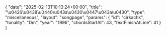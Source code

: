 {
    "date": "2025-02-13T10:13:24+00:00",
    "title": "\u0426\u0438\u0440\u043a\u0430\u0447\u043a\u0430",
    "type": "miscellaneous",
    "layout": "songpage",
    "params": {
        "id": "cirkachk",
        "tonality": "Dm",
        "year": "1996",
        "chordsStartAt": 43,
        "textFinishAtLine": 41
    }
}
